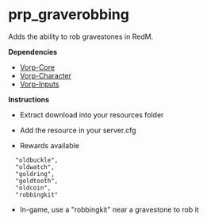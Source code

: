 # prp_graverobbing
Adds the ability to rob gravestones in RedM.

**Dependencies**
- [Vorp-Core](https://github.com/VORPCORE/vorp-core-lua)
- [Vorp-Character](https://github.com/VORPCORE/VORP-Character)
- [Vorp-Inputs](https://github.com/VORPCORE/VORP-Inputs)

**Instructions**

- Extract download into your resources folder
- Add the resource in your server.cfg

- Rewards available
```
  "oldbuckle",
  "oldwatch",
  "goldring",
  "goldtooth",
  "oldcoin",
  "robbingkit"
```
  
- In-game, use a "robbingkit" near a gravestone to rob it

